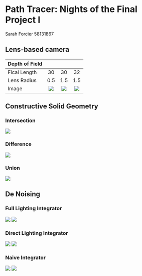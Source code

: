 Path Tracer: Nights of the Final Project I
======================

Sarah Forcier 
58131867


Lens-based camera 
--------
| Depth of Field 	|  					|  					| 					|
| -----------	| :----------: 			| :-------: 			| :-------: 			|
| Fical Length 	| 30 					| 30 					| 32 					|
| Lens Radius 	| 0.5 					| 1.5 					| 1.5 					|
| Image 	 	| ![](./depth30r05.png) | ![](./depth30r15.png) 	| ![](./depth32r15.png) |


Constructive Solid Geometry
----------------
### Intersection
![](./funsphere.png)

### Difference
![](./funsphere2.png)

### Union
![](./funsphere3.png)

De Noising
-----------

### Full Lighting Integrator

![](./full.png) ![](./full_post.png)

### Direct Lighting Integrator

![](./direct.png) ![](./direct_post.png)

### Naive Integrator

![](./naive.png) ![](./naive_post.png)

